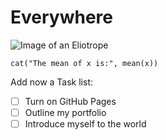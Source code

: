 # Everywhere
![Image of an Eliotrope](https://www.gamosaurus.com/wp-content/uploads/dofus/eliotrope/icone-elio-eau.png)
```{r}
cat("The mean of x is:", mean(x))
```
Add now a Task list:
- [ ] Turn on GitHub Pages
- [ ] Outline my portfolio
- [ ] Introduce myself to the world
